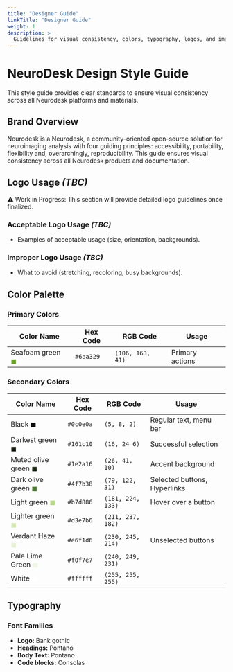 ```yaml
---
title: "Designer Guide"
linkTitle: "Designer Guide"
weight: 1
description: >
  Guidelines for visual consistency, colors, typography, logos, and imagery across Neurodesk platforms.
---
```


# NeuroDesk Design Style Guide

This style guide provides clear standards to ensure visual consistency across all Neurodesk platforms and materials.

## Brand Overview
Neurodesk is a Neurodesk, a community-oriented open-source solution for neuroimaging analysis with four guiding principles: accessibility, portability,
flexibility and, overarchingly, reproducibility. This guide ensures visual consistency across all Neurodesk products and documentation.

## Logo Usage _(TBC)_

⚠️ Work in Progress: This section will provide detailed logo guidelines once finalized.

### Acceptable Logo Usage _(TBC)_

- Examples of acceptable usage (size, orientation, backgrounds).

### Improper Logo Usage _(TBC)_

- What to avoid (stretching, recoloring, busy backgrounds).

## Color Palette

### Primary Colors

| Color Name | Hex Code | RGB Code | Usage |
|------------|----------|-----------|-------|
| Seafoam green <span style="color:#6aa329;">◼︎</span> | `#6aa329` | `(106, 163, 41)` | Primary actions |

### Secondary Colors

| Color Name | Hex Code | RGB Code | Usage |
|------------|----------|-----------|-------|
| Black <span style="color:#0c0e0a;">◼︎</span> | `#0c0e0a` | `(5, 8, 2)` | Regular text, menu bar |
| Darkest green <span style="color:#161c10;">◼︎</span> | `#161c10` | `(16, 24 6)` | Successful selection |
| Muted olive green <span style="color:#1e2a16;">◼︎</span> | `#1e2a16` | `(26, 41, 10)` | Accent background |
| Dark olive green <span style="color:#4f7b38;">◼︎</span> | `#4f7b38` | `(79, 122, 31)` | Selected buttons, Hyperlinks |
| Light green <span style="color:#b7d886;">◼︎</span> | `#b7d886` | `(181, 224, 133)` | Hover over a button |
| Lighter green <span style="color:#d3e7b6;">◼︎</span> | `#d3e7b6` | `(211, 237, 182)` |  |
| Verdant Haze <span style="color:#e6f1d6;">◼︎</span> | `#e6f1d6` | `(230, 245, 214)` | Unselected buttons |
| Pale Lime Green <span style="color:#f0f7e7;">◼︎</span> | `#f0f7e7` | `(240, 249, 231)` |  |
| White <span style="color:#ffffff;">◼︎</span> | `#ffffff` | `(255, 255, 255)` |  |

## Typography

### Font Families

- **Logo:** Bank gothic 
- **Headings:** Pontano 
- **Body Text:** Pontano  
- **Code blocks:** Consolas

